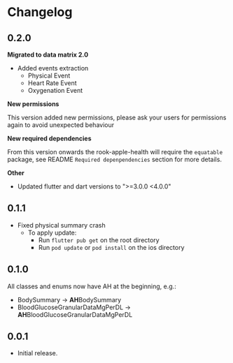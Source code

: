 # Changelog

## 0.2.0

**Migrated to data matrix 2.0**

* Added events extraction
    * Physical Event
    * Heart Rate Event
    * Oxygenation Event

**New permissions**

This version added new permissions, please ask your users for permissions again to avoid unexpected behaviour

**New required dependencies**

From this version onwards the rook-apple-health will require the `equatable` package, see
README `Required depenpendencies` section for more details.

**Other**

* Updated flutter and dart versions to ">=3.0.0 <4.0.0"

## 0.1.1

* Fixed physical summary crash
    * To apply update:
        * Run `flutter pub get` on the root directory
        * Run `pod update` or `pod install` on the ios directory

## 0.1.0

All classes and enums now have AH at the beginning, e.g.:

* BodySummary → **AH**BodySummary
* BloodGlucoseGranularDataMgPerDL → **AH**BloodGlucoseGranularDataMgPerDL

## 0.0.1

* Initial release.

